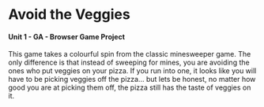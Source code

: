 # Avoid the Veggies
#### Unit 1 - GA - Browser Game Project

This game takes a colourful spin from the classic minesweeper game. The only difference is that instead of sweeping for mines, you are avoiding the ones who put veggies on your pizza. If you run into one, it looks like you will have to be picking veggies off the pizza... but lets be honest, no matter how good you are at picking them off, the pizza still has the taste of veggies on it. 
